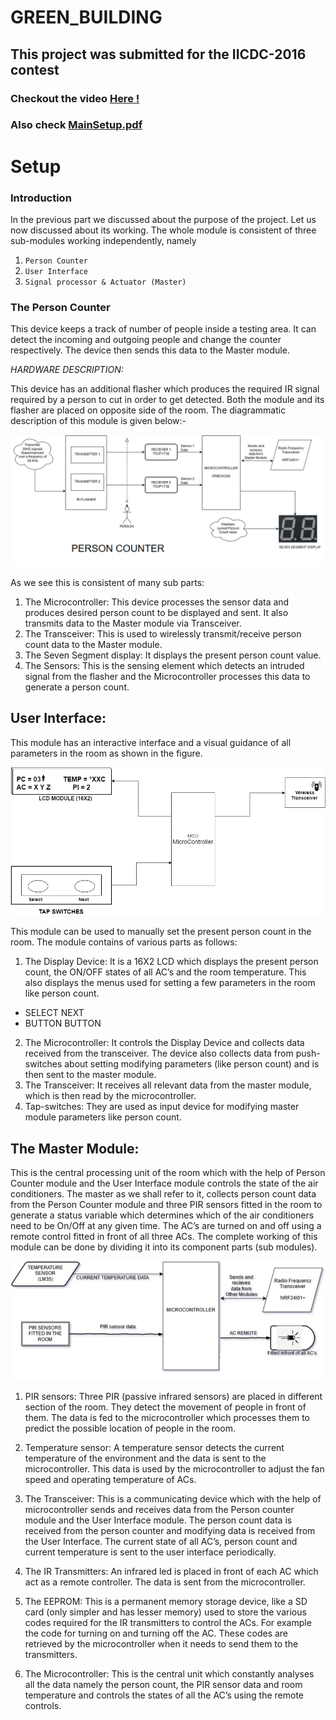 # GREEN_BUILDING

## This project was submitted for the IICDC-2016 contest
### Checkout the video [Here !](https://www.youtube.com/watch?v=2Hlg9OIjZZw)
### Also check [MainSetup.pdf](https://github.com/dokaniasourav/GREEN_BUILDING/blob/master/MainSetup.pdf)

# Setup

### Introduction

In the previous part we discussed about the purpose of the project. Let us now discussed about
its working. The whole module is consistent of three sub-modules working independently,
namely

1. `Person Counter`
2. `User Interface`
3. `Signal processor & Actuator (Master)`

### The Person Counter

This device keeps a track of number of people inside a testing area. It can detect the incoming
and outgoing people and change the counter respectively. The device then sends this data to
the Master module.

_HARDWARE DESCRIPTION:_

This device has an additional flasher which produces the required IR signal required by a person
to cut in order to get detected. Both the module and its flasher are placed on opposite side of
the room. The diagrammatic description of this module is given below:-

![The Person Counter](https://github.com/dokaniasourav/GREEN_BUILDING/blob/master/Draw.png)

As we see this is consistent of many sub parts:

1. The Microcontroller: This device processes the sensor data and produces desired person
    count to be displayed and sent. It also transmits data to the Master module via
    Transceiver.
2. The Transceiver: This is used to wirelessly transmit/receive person count data to the
    Master module.
3. The Seven Segment display: It displays the present person count value.
4. The Sensors: This is the sensing element which detects an intruded signal from the
    flasher and the Microcontroller processes this data to generate a person count.

## User Interface:

This module has an interactive interface and a visual guidance of all parameters in the room as
shown in the figure.

![The User Interface](https://github.com/dokaniasourav/GREEN_BUILDING/blob/master/UserInterface.png)

This module can be used to manually set the present person count in the room. The module
contains of various parts as follows:

1. The Display Device: It is a 16X2 LCD which displays the present person count, the
    ON/OFF states of all AC’s and the room temperature. This also displays the menus used
    for setting a few parameters in the room like person count.

- SELECT NEXT
- BUTTON BUTTON

2. The Microcontroller: It controls the Display Device and collects data received from the
    transceiver. The device also collects data from push-switches about setting modifying
    parameters (like person count) and is then sent to the master module.
3. The Transceiver: It receives all relevant data from the master module, which is then read
    by the microcontroller.
4. Tap-switches: They are used as input device for modifying master module parameters
    like person count.

## The Master Module:

This is the central processing unit of the room which with the help of Person Counter module
and the User Interface module controls the state of the air conditioners. The master as we shall
refer to it, collects person count data from the Person Counter module and three PIR sensors
fitted in the room to generate a status variable which determines which of the air conditioners
need to be On/Off at any given time. The AC’s are turned on and off using a remote control
fitted in front of all three ACs. The complete working of this module can be done by dividing it
into its component parts (sub modules).

![The Master Module](https://github.com/dokaniasourav/GREEN_BUILDING/blob/master/MasterMod.png)

1. PIR sensors: Three PIR (passive infrared sensors) are placed in different section of the
    room. They detect the movement of people in front of them. The data is fed to the
    microcontroller which processes them to predict the possible location of people in the
    room.
2. Temperature sensor: A temperature sensor detects the current temperature of the
    environment and the data is sent to the microcontroller. This data is used by the
    microcontroller to adjust the fan speed and operating temperature of ACs.
3. The Transceiver: This is a communicating device which with the help of microcontroller
    sends and receives data from the Person counter module and the User Interface
    module. The person count data is received from the person counter and modifying data
    is received from the User Interface. The current state of all AC’s, person count and
    current temperature is sent to the user interface periodically.
4. The IR Transmitters: An infrared led is placed in front of each AC which act as a remote
    controller. The data is sent from the microcontroller.
5. The EEPROM: This is a permanent memory storage device, like a SD card (only simpler
    and has lesser memory) used to store the various codes required for the IR transmitters
    to control the ACs. For example the code for turning on and turning off the AC. These
    codes are retrieved by the microcontroller when it needs to send them to the
    transmitters.

6. The Microcontroller: This is the central unit which constantly analyses all the data
    namely the person count, the PIR sensor data and room temperature and controls the
    states of all the AC’s using the remote controls.

